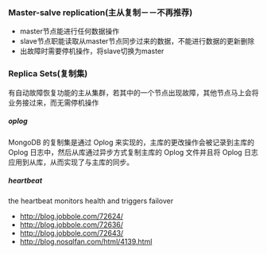 ### Master-salve replication(主从复制－－不再推荐)
* master节点能进行任何数据操作
* slave节点职能读取从master节点同步过来的数据，不能进行数据的更新删除
* 出故障时需要停机操作，将slave切换为master


### Replica Sets(复制集)
有自动故障恢复功能的主从集群，若其中的一个节点出现故障，其他节点马上会将业务接过来，而无需停机操作

##### oplog
MongoDB 的复制集是通过 Oplog 来实现的，主库的更改操作会被记录到主库的 Oplog 日志中，然后从库通过异步方式复制主库的 Oplog 文件并且将 Oplog 日志应用到从库，从而实现了与主库的同步。

##### heartbeat
the heartbeat monitors health and triggers failover


* http://blog.jobbole.com/72624/
* http://blog.jobbole.com/72636/
* http://blog.jobbole.com/72643/
* http://blog.nosqlfan.com/html/4139.html
